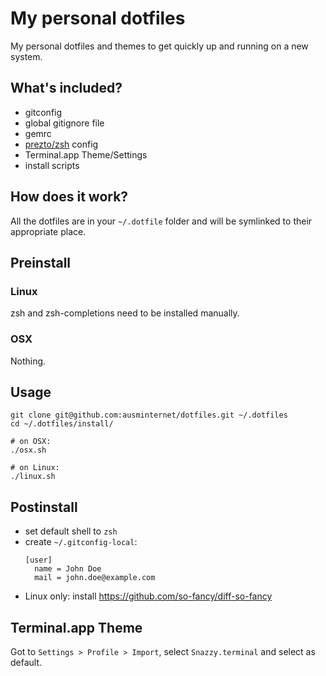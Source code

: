 # My personal dotfiles

My personal dotfiles and themes to get quickly up and running on a new system.

## What's included?

- gitconfig
- global gitignore file
- gemrc
- [prezto/zsh](https://github.com/sorin-ionescu/prezto) config
- Terminal.app Theme/Settings
- install scripts

## How does it work?
All the dotfiles are in your `~/.dotfile` folder and will be symlinked to their appropriate place.

## Preinstall

### Linux
zsh and zsh-completions need to be installed manually.

### OSX
Nothing.

## Usage

```
git clone git@github.com:ausminternet/dotfiles.git ~/.dotfiles
cd ~/.dotfiles/install/

# on OSX:
./osx.sh

# on Linux:
./linux.sh
```

## Postinstall

- set default shell to `zsh`
- create `~/.gitconfig-local`:
  ```
  [user]
    name = John Doe
    mail = john.doe@example.com
  ```
- Linux only: install https://github.com/so-fancy/diff-so-fancy

## Terminal.app Theme
Got to `Settings > Profile > Import`, select `Snazzy.terminal` and select as default.

